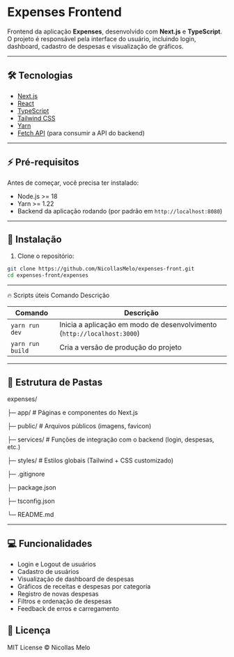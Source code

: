 # Expenses Frontend

Frontend da aplicação **Expenses**, desenvolvido com **Next.js** e **TypeScript**.  
O projeto é responsável pela interface do usuário, incluindo login, dashboard, cadastro de despesas e visualização de gráficos.

---

## 🛠 Tecnologias

- [Next.js](https://nextjs.org/)
- [React](https://reactjs.org/)
- [TypeScript](https://www.typescriptlang.org/)
- [Tailwind CSS](https://tailwindcss.com/)
- [Yarn](https://yarnpkg.com/)
- [ Fetch API](https://axios-http.com/) (para consumir a API do backend)

---

## ⚡ Pré-requisitos

Antes de começar, você precisa ter instalado:

- Node.js >= 18
- Yarn >= 1.22
- Backend da aplicação rodando (por padrão em `http://localhost:8080`)

---

## 🚀 Instalação

1. Clone o repositório:

```bash
git clone https://github.com/NicollasMelo/expenses-front.git
cd expenses-front/expenses
``` 

--- 

🔥 Scripts úteis
Comando	Descrição

| Comando           | Descrição |
|-------------------|-----------|
| `yarn run dev`    | Inicia a aplicação em modo de desenvolvimento (`http://localhost:3000`) |
| `yarn run build`  | Cria a versão de produção do projeto |

---

## 📝 Estrutura de Pastas

expenses/

├─ app/           # Páginas e componentes do Next.js

├─ public/        # Arquivos públicos (imagens, favicon)

├─ services/      # Funções de integração com o backend (login, despesas, etc.)

├─ styles/        # Estilos globais (Tailwind + CSS customizado)

├─ .gitignore

├─ package.json

├─ tsconfig.json

└─ README.md

---

## 💻 Funcionalidades

- Login e Logout de usuários
- Cadastro de usuários
- Visualização de dashboard de despesas
- Gráficos de receitas e despesas por categoria
- Registro de novas despesas
- Filtros e ordenação de despesas
- Feedback de erros e carregamento

## 📝 Licença

MIT License © Nicollas Melo


